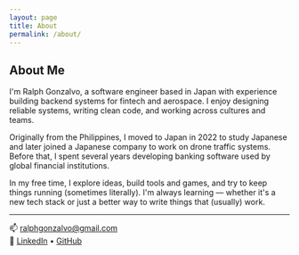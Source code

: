 ```yaml
---
layout: page
title: About
permalink: /about/
---
```


## About Me

I'm Ralph Gonzalvo, a software engineer based in Japan with experience building backend systems for fintech and aerospace. I enjoy designing reliable systems, writing clean code, and working across cultures and teams.  

Originally from the Philippines, I moved to Japan in 2022 to study Japanese and later joined a Japanese company to work on drone traffic systems. Before that, I spent several years developing banking software used by global financial institutions.

In my free time, I explore ideas, build tools and games, and try to keep things running (sometimes literally). I'm always learning — whether it's a new tech stack or just a better way to write things that (usually) work.

---

📫 [ralphgonzalvo@gmail.com](mailto:ralphgonzalvo@gmail.com)  
💼 [LinkedIn](https://www.linkedin.com/in/YOUR_LINK) • [GitHub](https://github.com/RalphGonzalvo)
